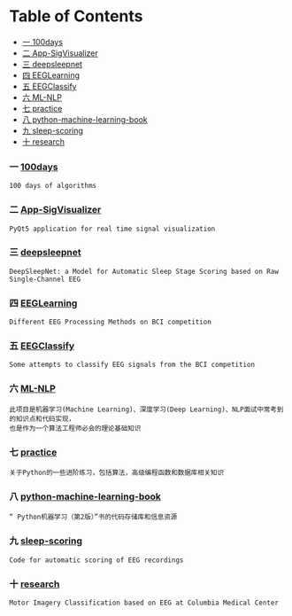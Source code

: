 Table of Contents
=================
* [一  100days](#一-100days)
* [二  App-SigVisualizer](#二-app-sigvisualizer)
* [三  deepsleepnet](#三-deepsleepnet)
* [四  EEGLearning](#四-eeglearning)
* [五  EEGClassify](#五-eegclassify)
* [六  ML-NLP](#六-ml-nlp)
* [七  practice](#七-practice)
* [八  python-machine-learning-book](#八-python-machine-learning-book)
* [九  sleep-scoring](#九-sleep-scoring)
* [十  research](#十-research) 

### 一 [100days](https://github.com/coells/100days)
    100 days of algorithms

### 二 [App-SigVisualizer](https://github.com/labstreaminglayer/App-SigVisualizer)
    PyQt5 application for real time signal visualization

### 三 [deepsleepnet](https://github.com/akaraspt/deepsleepnet)
    DeepSleepNet: a Model for Automatic Sleep Stage Scoring based on Raw Single-Channel EEG

### 四 [EEGLearning](https://github.com/shenyurun/EEGLearning)
    Different EEG Processing Methods on BCI competition

### 五 [EEGClassify](https://github.com/kevinchangwang/EEG_Classify)
    Some attempts to classify EEG signals from the BCI competition

### 六 [ML-NLP](https://github.com/NLP-LOVE/ML-NLP)
    此项目是机器学习(Machine Learning)、深度学习(Deep Learning)、NLP面试中常考到的知识点和代码实现，   
    也是作为一个算法工程师必会的理论基础知识  

### 七 [practice](https://github.com/0Monster0/Python)
    关于Python的一些进阶练习，包括算法，高级编程函数和数据库相关知识

### 八 [python-machine-learning-book](https://github.com/rasbt/python-machine-learning-book-2nd-edition)
    “ Python机器学习（第2版）”书的代码存储库和信息资源

### 九 [sleep-scoring](https://github.com/alexander-malafeev/sleep-scoring)
    Code for automatic scoring of EEG recordings

### 十 [research](https://github.com/Kearlay/research)
    Motor Imagery Classification based on EEG at Columbia Medical Center
